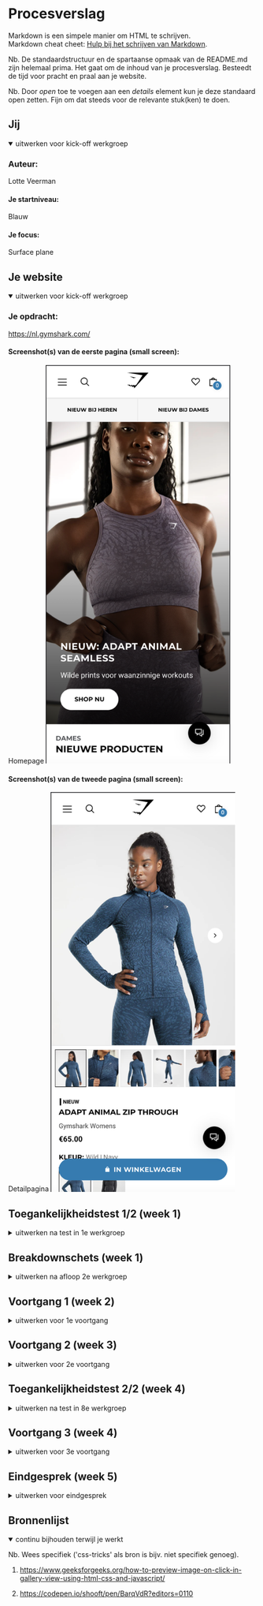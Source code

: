 # Procesverslag
Markdown is een simpele manier om HTML te schrijven.  
Markdown cheat cheet: [Hulp bij het schrijven van Markdown](https://github.com/adam-p/markdown-here/wiki/Markdown-Cheatsheet).

Nb. De standaardstructuur en de spartaanse opmaak van de README.md zijn helemaal prima. Het gaat om de inhoud van je procesverslag. Besteedt de tijd voor pracht en praal aan je website.

Nb. Door *open* toe te voegen aan een *details* element kun je deze standaard open zetten. Fijn om dat steeds voor de relevante stuk(ken) te doen.





## Jij

<details open>
  <summary>uitwerken voor kick-off werkgroep</summary>

  ### Auteur:
  Lotte Veerman

  #### Je startniveau:
  Blauw

  #### Je focus:
  Surface plane
 
</details>





## Je website

<details open>
  <summary>uitwerken voor kick-off werkgroep</summary>

  ### Je opdracht:
  https://nl.gymshark.com/
  
  #### Screenshot(s) van de eerste pagina (small screen): 
  Homepage 
  <img src="readme-images/homepage.png" width="375px" alt="homepage">

  #### Screenshot(s) van de tweede pagina (small screen):
  Detailpagina 
  <img src="readme-images/detail.png" width="375px" alt="quizpagina">
  
 
</details>



## Toegankelijkheidstest 1/2 (week 1)

<details>
  <summary>uitwerken na test in 1e werkgroep</summary>

  ### Bevindingen
  Op de huidige website werkt de screenreader best wel prima. Het enige wat niet helemaal goed ging waren de headings. Die slaat de screenreader over. En je kan bijvoorbeeld het menu niet overslaan dus die wordt eerst helemaal opgenoemd voordat je de rest van de website kan bekijken.

  #### Screenreader
  Ik zou kunnen kijken naar de kopjes. Ik heb geen idee of het lukt maar het zou fijn zijn als die kopjes in mijn website wel worden opgenoemd.

  #### Muis en Toetsenbord 
  Met de tabs kun je door de hele website heen zonder je muis te hoeven gebruiken. Wanneer je op een knop wil klikken kan dat met enter.


  #### Motoriek (shocks, elastiekjes)
  Deze test hebben we in week 1 niet gedaan.


  #### Visueel (brillen, contrast, kleurenblind, dark/light). 
  Deze test hebben we in week 1 niet gedaan.

</details>



## Breakdownschets (week 1)

<details>
  <summary>uitwerken na afloop 2e werkgroep</summary>

  ### de hele pagina: 
  <img src="readme-images/breakdownschets.jpg" width="375px" alt="breakdown van de hele pagina">

</details>





## Voortgang 1 (week 2)

<details>
  <summary>uitwerken voor 1e voortgang</summary>

  ### Stand van zaken
  Ik was ziek tijdens de eerste voortgang dus ik was er niet bij. Hierdoor heb ik geen feedback ontvangen.

</details>





## Voortgang 2 (week 3)

<details>
  <summary>uitwerken voor 2e voortgang</summary>

  ### Stand van zaken
  Deze keer was ik er wel bij. Ik heb mijn website laten zien hoever ik tot nu toe ben. Op dat moment had ik de eerste pagina bijna klaar behalve de footer en het menu. Dit werkte nog niet. Er werden wat vragen gesteld over keuzes die ik had gemaakt bijvoorbeeld over hoe ik de carroussel had gemaakt. Dit was gelukig allemaal goed.


  ### Verslag van meeting
  Ik vroeg mij tijdens de voortgang 1 ding af en dat was hoe ik een deel van de footer moest maken. Ik was daar al aan begonnen maar dat lukte niet helemaal. In de footer zit een stukje dat je in en uit kan klappen en wanneer de dat doet veranderd het icoon van een plus naar een min. De docent vertelde dat ik dit het beste met details kon maken dus dat heb ik opgezocht.

</details>





## Toegankelijkheidstest 2/2 (week 4)

<details>
  <summary>uitwerken na test in 8e werkgroep</summary>

  ### Bevindingen
  Het testen van de toegankelijkheid ging eigenlijk heel goed. Sommige dingen waren wat lastiger maar over het algemeen ben ik wel tevreden met het eindresultaat. 

  #### Screenreader
  Mijn website reageert niet op tabs. Wanneer ik de screenreader aanzet gaat hij alles in een keer opnoemen wat niet gaat natuurlijk. Wel vraagt hij bij elke knop of je daarop wil klikken. Dat is wel goed gegaan. Ook slaat de screenreader alle headings over. 

  Ik moet hier dus nog aan gaan werken om dat helemaal kloppend te krijgen. Dit heb ik ook al bij de toegankelijkheidstest in week 1 benoemnd. Het zou mooi zijn als alle heading ook worden voorgelezen


  #### Muis en Toetsenbord 
  Tijdens de screenreader heb ik ook meteen het toestenbord getest. Zoals eerder gezegd reageerd mijn website niet op tabs dus dat moet ik gaan oplossen. Ook zou het mooi zijn als de gebruiker van mijn website de vraag zou krijgen bij het menu om die over te slaan. Het menu is namelijk heel groot en dat duurt super lang tot de screenreader daar helemaal doorheen is. Ik kan goed begrijpen dat gebruikers daar niet op zitten te wachten als ze alleen de content op de homepage willen bekijken/horen.


  #### Motoriek (shocks, elastiekjes)
  Wat ik merkte bij de shocks was dat het super moeilijk was om uberhaupt je telefoon goed vast te houden. Het werd al iets makkelijker als je je telefoon in je "gewone" hand hield of als je je telefoon neerlegde op tafel. Het koste meer moeite om alles te vinden en te klikken op het menu bijvoorbeeld, daardoor duurder het allemaal ook iets langer. 


  #### Visueel (brillen, contrast, kleurenblind, dark/light). 
  Ik heb 7 verschillende brillen opgezet om te testen hoe goed je mijn website dan kan gebruiken.
  - Low contrast:
    Ik ga heel dicht op mijn scherm zitten om het beter te zien. Ook waren de du Lijntjes zijn niet te zien

  - Peripheral field loss:
    Je kan alles nog wel zien alleen lastiger en het duurt iets langer.

  - Blur/Glare:
    Je ziet niks alleen als je heel dichtbij gaat.

  - Combines loss:
    Je ziet eigenlijk alles nog maar 

  - Hemifield loss:
    Je ziet het nog wel maar soms moet je even bewegen met je hoofd om het net even iets beter te zien.

  - Color:
    Je kon alles nog wel goed zien. Alles wat blauw is wordt groen door het gele glas.

  - Central field loss:
    Website is goed te zien. Contrast is overal duidelijk. Wanneer je helemaal recht kijkt zie je eventjes niks maar wanneer je je hoofd draait wel weer goed. 

</details>





## Voortgang 3 (week 4)

<details>
  <summary>uitwerken voor 3e voortgang</summary>

  ### Stand van zaken
  Tijdens dit voortganggesprek zijn we het beoordelingsformulier helemaal langs gegaan. Dit was erg fijn om even te zien hoe ver ik was en waar ik aankomende week nog extra op moet gaan letten.


  ### Verslag van meeting
  Als eerste ben ik even door mijn website heen gegaan om te laten zien hoe ver ik was op dat moment. Ik had ten opzichte van de week daarvoor een hoop gedaan. Het menu en de footer waren helemaal af en werkend. Ik moest nog een paar kleine dingetjes fixen op de eerste pagina en dan zou ik kunnen beginnen met de tweede pagina. 
  Wat kwam er uit het voortgang gesprek:
  - Ik moet nog even letten op de toegankelijkheid. Die klopte nog niet helemaal.
  - Ik heb vijf verschillende dingen uit de surface plane verwekt in mijn website: 
    - Animatie in menu
    - Video
    - Dom manipulatie
    - Advanced positioning
    - Toetsenbord
  - Ook moet ik mijn bronnen nog even goed opschrijven in de README.

</details>





## Eindgesprek (week 5)

<details>
  <summary>uitwerken voor eindgesprek</summary>

  ### Je uitkomst - karakteristiek screenshots:
  <img src="readme-images/screenshot-homepage.png" width="375px" alt="uitomst opdracht 1">
  <img src="readme-images/screenshot-detailpagina.png" width="375px" alt="uitomst opdracht 1">

  ### Dit ging goed/Heb ik geleerd: 
  Korte omschrijving met plaatjes

  <img src="readme-images/dummy-plaatje.jpg" width="375px" alt="top">


  ### Dit was lastig/Is niet gelukt:
  Korte omschrijving met plaatjes

  <img src="readme-images/dummy-plaatje.jpg" width="375px" alt="bummer">
</details>





## Bronnenlijst

<details open>
  <summary>continu bijhouden terwijl je werkt</summary>

  Nb. Wees specifiek ('css-tricks' als bron is bijv. niet specifiek genoeg).

  1. https://www.geeksforgeeks.org/how-to-preview-image-on-click-in-gallery-view-using-html-css-and-javascript/

  2. https://codepen.io/shooft/pen/BarqVdR?editors=0110


</details>